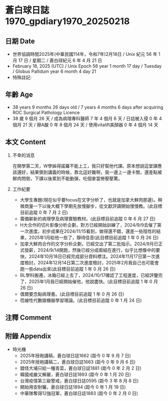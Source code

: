 [_metadata_:encoding]: - "utf-8"
[_metadata_:language]: - "zh-Hant-TW"
[_metadata_:fileformat]: - "markdown"
[_metadata_:MIME_type]: - "text/plain"
[_metadata_:markdown_version]: - "commonmark version 0.30"
[_metadata_:markdown_spec]: - "https://spec.commonmark.org/0.30/"

# 蒼白球日誌1970_gpdiary1970_20250218 #

## 日期 Date ##

* 世界協調時間2025年(中華民國114年，令和7年)2月18日 / Unix 紀元 56 年 1 月 17 日 / 星期二 / 蒼白球紀元 6 年 4 月 21 日
* February 18, 2025 (UTC) / Unix Epoch 56 year 1 month 17 day / Tuesday / Globus Pallidum year 6 month 4 day 21
* 特殊註記:

## 年齡 Age ##

* 38 years 9 months 26 days old / 7 years 4 months 6 days after acquiring ROC Surgical Pathology Licence
* 38 歲 9 個月 26 天 / 成為病理專科醫師 7 年 4 個月 6 天 / 日誌被入侵 0 年 4 個月 21 天 / 擦A酸 0 年 8 個月 24 天 / 使用vitalift美顏器 0 年 4 個月 14 天

## 本文 Content ##

1. 不幸的消息

    在開學第二天，W學姊得諾羅不能上工，我只好幫他代課。原本想說這堂課應該還好，結果領到講義的時候，靠北這好難啊，我一邊上一邊卡關，還差點被鮮肉問倒，下課以後累到不能動彈，吃個麥當勞壓壓驚。

2. 工作紀要

    - 大學生專題(現在似乎要focus在文字分析了，也就是加拿大鮮肉那邊)。稍微商量一下以後大概下學期先放慢腳步，從文獻評讀開始慢慢教。(此目標目前追蹤 0 年 7 月 2 日)
    - 籌備嶄新的病理學及病理實驗教材。(此目標目前追蹤 0 年 6 月 27 日)
    - H大合作的切片影像分析企劃，對方已經開始訓練了，2024/9/9去催了第一次進度。初步成果在2024/11/15看到，做得還不錯，還差一些陰性的結果，2025年1月給他一些了，靜待佳音(此目標目前追蹤 1 年 0 月 26 日)
    - 加拿大鮮肉合作的文字分析企劃，已經交出了第二批指示。2024/9月已正式發薪，2024/9/14開跑，然後已經分成兩組在進行，似乎比想像中的要快，2024年10月18日已經完成部分資料標注。2024年11月17日第一次進度檢討，2024年12月14日第二次進度檢討，2025年2月我自己也可能會跑一些data出來(此目標目前追蹤 1 年 0 月 26 日)
    - BL學科搬遷，冰箱已經上去了，2024/10/17確認了工程進度，已經評鑒完了，2025年1月我已經開始催他，他說盡快。(此目標目前追蹤 1 年 0 月 26 日)
    - 偶爾要念點病理書。(此目標目前追蹤 1 年 0 月 26 日)
    - 唸線性代數跟機器學習理論。(此目標目前追蹤 0 年 1 月 24 日)

## 注釋 Comment ##


## 附錄 Appendix ##

* 時光機
    - 2025年授袍講稿，蒼白球日誌1662 (距今 0 年 9 月 7 日)
    - 2025年授袍講稿二，蒼白球日誌1663 (距今 0 年 9 月 6 日)
    - 錯怪大埔只給一種青菜，蒼白球日誌1881 (距今 0 年 2 月 2 日)
    - 韓國戒嚴又解嚴，蒼白球日誌1893 (距今 0 年 1 月 20 日)
    - 台灣疫情第三級警戒，蒼白球日誌0595 (距今 3 年 8 月 8 日)
    - 開始用安耐曬，蒼白球日誌1894 (距今 0 年 1 月 19 日)
    - 中華隊奪得12強冠軍，蒼白球日誌1883 (距今 0 年 2 月 0 日)
